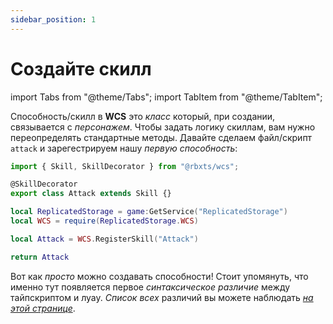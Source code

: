 ```yaml
---
sidebar_position: 1
---
```


# Создайте скилл

import Tabs from "@theme/Tabs";
import TabItem from "@theme/TabItem";

Способность/скилл в **WCS** это *класс* который, при создании, связывается с *персонажем*. Чтобы задать логику скиллам, вам нужно переопределять стандартные методы.
Давайте сделаем файл/скрипт `attack` и зарегестрируем нашу *первую способность*:

<Tabs groupId="languages">
<TabItem value="TypeScript" default>

```ts title="attack.ts" showLineNumbers
import { Skill, SkillDecorator } from "@rbxts/wcs";

@SkillDecorator
export class Attack extends Skill {}
```

</TabItem>
<TabItem value="Luau">

```lua title="attack.lua" showLineNumbers
local ReplicatedStorage = game:GetService("ReplicatedStorage")
local WCS = require(ReplicatedStorage.WCS)

local Attack = WCS.RegisterSkill("Attack")

return Attack
```

</TabItem>
</Tabs>

Вот как *просто* можно создавать способности! Стоит упомянуть, что именно тут появляется первое *синтаксическое различие* между
тайпскриптом и луау. *Список всех* различий вы можете наблюдать [*на этой странице*](../extras/differences).